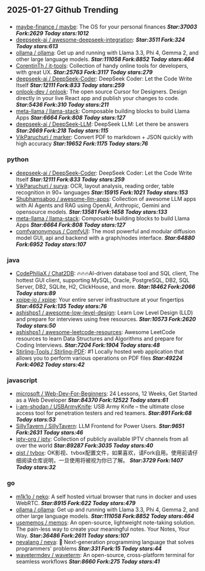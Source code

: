 ## 2025-01-27 Github Trending

### 
* [maybe-finance / maybe](https://github.com/maybe-finance/maybe): The OS for your personal finances ***Star:37003 Fork:2629 Today stars:1012***
* [deepseek-ai / awesome-deepseek-integration](https://github.com/deepseek-ai/awesome-deepseek-integration):  ***Star:3511 Fork:324 Today stars:613***
* [ollama / ollama](https://github.com/ollama/ollama): Get up and running with Llama 3.3, Phi 4, Gemma 2, and other large language models. ***Star:111058 Fork:8852 Today stars:464***
* [CorentinTh / it-tools](https://github.com/CorentinTh/it-tools): Collection of handy online tools for developers, with great UX. ***Star:25763 Fork:3117 Today stars:279***
* [deepseek-ai / DeepSeek-Coder](https://github.com/deepseek-ai/DeepSeek-Coder): DeepSeek Coder: Let the Code Write Itself ***Star:12111 Fork:833 Today stars:259***
* [onlook-dev / onlook](https://github.com/onlook-dev/onlook): The open source Cursor for Designers. Design directly in your live React app and publish your changes to code. ***Star:5436 Fork:310 Today stars:211***
* [meta-llama / llama-stack](https://github.com/meta-llama/llama-stack): Composable building blocks to build Llama Apps ***Star:6664 Fork:808 Today stars:127***
* [deepseek-ai / DeepSeek-LLM](https://github.com/deepseek-ai/DeepSeek-LLM): DeepSeek LLM: Let there be answers ***Star:2669 Fork:218 Today stars:115***
* [VikParuchuri / marker](https://github.com/VikParuchuri/marker): Convert PDF to markdown + JSON quickly with high accuracy ***Star:19652 Fork:1175 Today stars:76***

### python
* [deepseek-ai / DeepSeek-Coder](https://github.com/deepseek-ai/DeepSeek-Coder): DeepSeek Coder: Let the Code Write Itself ***Star:12111 Fork:833 Today stars:259***
* [VikParuchuri / surya](https://github.com/VikParuchuri/surya): OCR, layout analysis, reading order, table recognition in 90+ languages ***Star:15915 Fork:1021 Today stars:153***
* [Shubhamsaboo / awesome-llm-apps](https://github.com/Shubhamsaboo/awesome-llm-apps): Collection of awesome LLM apps with AI Agents and RAG using OpenAI, Anthropic, Gemini and opensource models. ***Star:13581 Fork:1458 Today stars:133***
* [meta-llama / llama-stack](https://github.com/meta-llama/llama-stack): Composable building blocks to build Llama Apps ***Star:6664 Fork:808 Today stars:127***
* [comfyanonymous / ComfyUI](https://github.com/comfyanonymous/ComfyUI): The most powerful and modular diffusion model GUI, api and backend with a graph/nodes interface. ***Star:64880 Fork:6952 Today stars:107***

### java
* [CodePhiliaX / Chat2DB](https://github.com/CodePhiliaX/Chat2DB): 🔥🔥🔥AI-driven database tool and SQL client, The hottest GUI client, supporting MySQL, Oracle, PostgreSQL, DB2, SQL Server, DB2, SQLite, H2, ClickHouse, and more. ***Star:18462 Fork:2066 Today stars:89***
* [xpipe-io / xpipe](https://github.com/xpipe-io/xpipe): Your entire server infrastructure at your fingertips ***Star:4652 Fork:135 Today stars:76***
* [ashishps1 / awesome-low-level-design](https://github.com/ashishps1/awesome-low-level-design): Learn Low Level Design (LLD) and prepare for interviews using free resources. ***Star:10573 Fork:2620 Today stars:50***
* [ashishps1 / awesome-leetcode-resources](https://github.com/ashishps1/awesome-leetcode-resources): Awesome LeetCode resources to learn Data Structures and Algorithms and prepare for Coding Interviews. ***Star:7204 Fork:1904 Today stars:48***
* [Stirling-Tools / Stirling-PDF](https://github.com/Stirling-Tools/Stirling-PDF): #1 Locally hosted web application that allows you to perform various operations on PDF files ***Star:49224 Fork:4062 Today stars:42***

### javascript
* [microsoft / Web-Dev-For-Beginners](https://github.com/microsoft/Web-Dev-For-Beginners): 24 Lessons, 12 Weeks, Get Started as a Web Developer ***Star:84370 Fork:12522 Today stars:61***
* [i-am-shodan / USBArmyKnife](https://github.com/i-am-shodan/USBArmyKnife): USB Army Knife – the ultimate close access tool for penetration testers and red teamers. ***Star:891 Fork:68 Today stars:53***
* [SillyTavern / SillyTavern](https://github.com/SillyTavern/SillyTavern): LLM Frontend for Power Users. ***Star:9651 Fork:2631 Today stars:46***
* [iptv-org / iptv](https://github.com/iptv-org/iptv): Collection of publicly available IPTV channels from all over the world ***Star:89287 Fork:3035 Today stars:40***
* [qist / tvbox](https://github.com/qist/tvbox): OK影视、tvbox配置文件，如果喜欢，请Fork自用。使用前请仔细阅读仓库说明，一旦使用将被视为你已了解。 ***Star:3729 Fork:1407 Today stars:32***

### go
* [m1k1o / neko](https://github.com/m1k1o/neko): A self hosted virtual browser that runs in docker and uses WebRTC. ***Star:8915 Fork:622 Today stars:479***
* [ollama / ollama](https://github.com/ollama/ollama): Get up and running with Llama 3.3, Phi 4, Gemma 2, and other large language models. ***Star:111058 Fork:8852 Today stars:464***
* [usememos / memos](https://github.com/usememos/memos): An open-source, lightweight note-taking solution. The pain-less way to create your meaningful notes. Your Notes, Your Way. ***Star:36486 Fork:2611 Today stars:107***
* [nevalang / neva](https://github.com/nevalang/neva): 🌊 Next-generation programming language that solves programmers' problems ***Star:331 Fork:15 Today stars:44***
* [wavetermdev / waveterm](https://github.com/wavetermdev/waveterm): An open-source, cross-platform terminal for seamless workflows ***Star:8660 Fork:275 Today stars:41***
